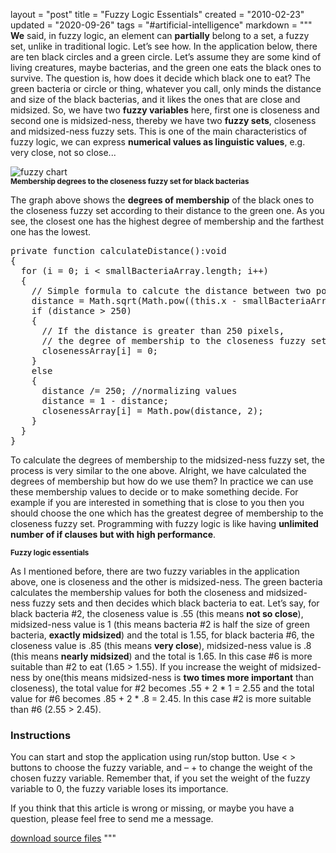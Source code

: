 layout = "post"
title = "Fuzzy Logic Essentials"
created = "2010-02-23"
updated = "2020-09-26"
tags = "#artificial-intelligence"
markdown = """
**We** said, in fuzzy logic, an element can **partially** belong to a set, a fuzzy set, unlike in traditional logic. Let’s see how. In the application below, there are ten black circles and a green circle. Let’s assume they are some kind of living creatures, maybe bacterias, and the green one eats the black ones to survive. The question is, how does it decide which black one to eat? The green bacteria or circle or thing, whatever you call, only minds the distance and size of the black bacterias, and it likes the ones that are close and midsized. So, we have two **fuzzy variables** here, first one is closeness and second one is midsized-ness, thereby we have two **fuzzy sets**, closeness and midsized-ness fuzzy sets. This is one of the main characteristics of fuzzy logic, we can express **numerical values as linguistic values**, e.g. very close, not so close...

![fuzzy chart](/assets/2010/fuzzy_logic_essentials_chart.jpg)  
<sup>**Membership degrees to the closeness fuzzy set for black bacterias**</sup>

The graph above shows the **degrees of membership** of the black ones to the closeness fuzzy set according to their distance to the green one. As you see, the closest one has the highest degree of membership and the farthest one has the lowest.

<pre class="prettyprint linenums">
private function calculateDistance():void
{
  for (i = 0; i < smallBacteriaArray.length; i++)
  {
    // Simple formula to calcute the distance between two points
    distance = Math.sqrt(Math.pow((this.x - smallBacteriaArray[i].x), 2) + Math.pow((this.y - smallBacteriaArray[i].y), 2));
	if (distance > 250)
    {
      // If the distance is greater than 250 pixels,
      // the degree of membership to the closeness fuzzy set is 0
      closenessArray[i] = 0;
    }
    else
    {
      distance /= 250; //normalizing values
      distance = 1 - distance;
      closenessArray[i] = Math.pow(distance, 2);
    }
  }
}
</pre>

To calculate the degrees of membership to the midsized-ness fuzzy set, the process is very similar to the one above. Alright, we have calculated the degrees of membership but how do we use them? In practice we can use these membership values to decide or to make something decide. For example if you are interested in something that is close to you then you should choose the one which has the greatest degree of membership to the closeness fuzzy set. Programming with fuzzy logic is like having **unlimited number of if clauses but with high performance**.

<canvas id="glcanvas" tabindex='1' style='width: 600px;height: 500px;overflow: hidden;background: black;z-index: 0;'></canvas>
<!-- Minified and statically hosted version of https://github.com/not-fl3/miniquad/blob/master/native/sapp-wasm/js/gl.js -->
<script src="https://not-fl3.github.io/miniquad-samples/gl.js"></script>
<script>load('/assets/2010/fuzzy_logic_essentials.wasm');</script> <!-- Your compiled wasm file -->
<sup>**Fuzzy logic essentials**</sup>

As I mentioned before, there are two fuzzy variables in the application above, one is closeness and the other is midsized-ness. The green bacteria calculates the membership values for both the closeness and midsized-ness fuzzy sets and then decides which black bacteria to eat. Let’s say, for black bacteria #2, the closeness value is .55 (this means **not so close**), midsized-ness value is 1 (this means bacteria #2 is half the size of green bacteria, **exactly midsized**) and the total is 1.55, for black bacteria #6, the closeness value is .85 (this means **very close**), midsized-ness value is .8 (this means **nearly midsized**) and the total is 1.65. In this case #6 is more suitable than #2 to eat (1.65 > 1.55). If you increase the weight of midsized-ness by one(this means midsized-ness is **two times more important** than closeness), the total value for #2 becomes .55 + 2 * 1 = 2.55 and the total value for #6 becomes .85 + 2 * .8 = 2.45. In this case #2 is more suitable than #6 (2.55 > 2.45).

### Instructions

You can start and stop the application using run/stop button. Use < > buttons to choose the fuzzy variable, and – + to change the weight of the chosen fuzzy variable. Remember that, if you set the weight of the fuzzy variable to 0, the fuzzy variable loses its importance.

If you think that this article is wrong or missing, or maybe you have a question, please feel free to send me a message.

[download source files](/assets/2010/fuzzy_logic_essentials_source.zip)
"""
